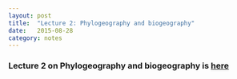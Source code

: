 ```yaml
---
layout: post
title:  "Lecture 2: Phylogeography and biogeography"
date:   2015-08-28
category: notes
---
```


### Lecture 2 on Phylogeography and biogeography is <a href="{{ site.baseurl }}/assets/lectures/02_biogeog">here</a>
